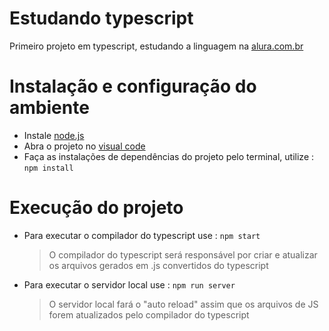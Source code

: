 # Estudando typescript

Primeiro projeto em typescript, estudando a linguagem na [alura.com.br](https://www.alura.com.br/)


# Instalação e configuração do ambiente

- Instale [node.js](https://nodejs.org/en/download/)
- Abra o projeto no [visual code](https://code.visualstudio.com/download) 
- Faça as instalações de dependências do projeto pelo terminal, utilize : `npm install` 

# Execução do projeto 
- Para executar o compilador do typescript use : `npm start` 

    > O compilador do typescript será responsável por criar e atualizar os arquivos gerados em .js convertidos do typescript

- Para executar o servidor local use : `npm run server`

    > O servidor local fará o "auto reload" assim que os arquivos de JS forem atualizados pelo compilador do typescript